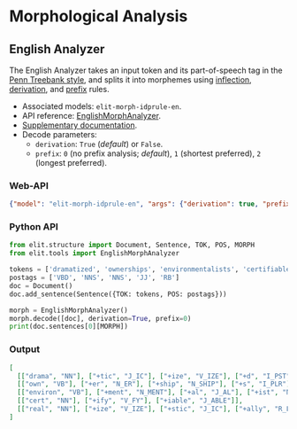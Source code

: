 # Morphological Analysis

## English Analyzer

The English Analyzer takes an input token and its part-of-speech tag in the [Penn Treebank style](../documentation/english_datasets.html#mixed), 
and splits it into morphemes using [inflection](https://en.wikipedia.org/wiki/Inflection), [derivation](https://en.wikipedia.org/wiki/Morphological_derivation), and [prefix](https://en.wikipedia.org/wiki/Prefix) rules.

* Associated models: `elit-morph-idprule-en`.
* API reference: [EnglishMorphAnalyzer](../apidocs/morphological_analyzers.html#elit.nlp.morph_analyzer.EnglishMorphAnalyzer).
* [Supplementary documentation](supplementary/english_morph_analyzer.html).
* Decode parameters:
  * `derivation`: `True` (_default_) or `False`.
  * `prefix`: `0` (no prefix analysis; _default_), `1` (shortest preferred), `2` (longest preferred).
  

### Web-API

```json
{"model": "elit-morph-idprule-en", "args": {"derivation": true, "prefix": 0}}
```

### Python API

```python
from elit.structure import Document, Sentence, TOK, POS, MORPH
from elit.tools import EnglishMorphAnalyzer

tokens = ['dramatized', 'ownerships', 'environmentalists', 'certifiable', 'realistically']
postags = ['VBD', 'NNS', 'NNS', 'JJ', 'RB']
doc = Document()
doc.add_sentence(Sentence({TOK: tokens, POS: postags}))

morph = EnglishMorphAnalyzer()
morph.decode([doc], derivation=True, prefix=0)
print(doc.sentences[0][MORPH])
```

### Output

```json
[
  [["drama", "NN"], ["+tic", "J_IC"], ["+ize", "V_IZE"], ["+d", "I_PST"]], 
  [["own", "VB"], ["+er", "N_ER"], ["+ship", "N_SHIP"], ["+s", "I_PLR"]], 
  [["environ", "VB"], ["+ment", "N_MENT"], ["+al", "J_AL"], ["+ist", "N_IST"], ["+s", "I_PLR"]], 
  [["cert", "NN"], ["+ify", "V_FY"], ["+iable", "J_ABLE"]], 
  [["real", "NN"], ["+ize", "V_IZE"], ["+stic", "J_IC"], ["+ally", "R_LY"]]
]
```
